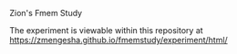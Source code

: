 Zion's Fmem Study

The experiment is viewable within this repository at https://zmengesha.github.io/fmemstudy/experiment/html/

